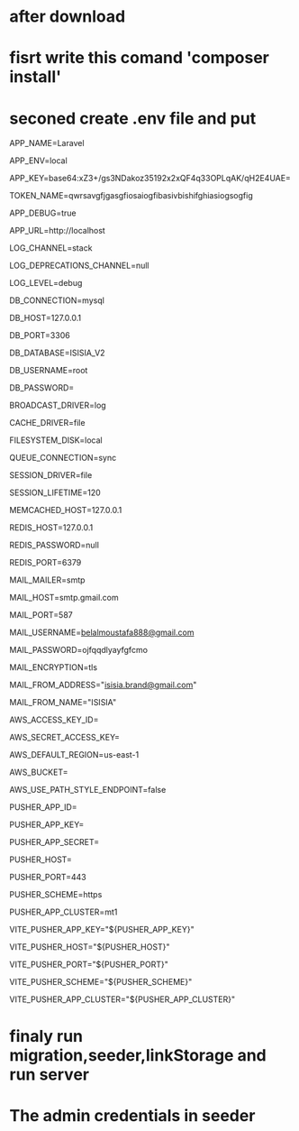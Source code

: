 # after download
# fisrt write this comand 'composer install'
# seconed create .env file and put 
APP_NAME=Laravel

APP_ENV=local

APP_KEY=base64:xZ3+/gs3NDakoz35192x2xQF4q33OPLqAK/qH2E4UAE=

TOKEN_NAME=qwrsavgfjgasgfiosaiogfibasivbishifghiasiogsogfig

APP_DEBUG=true

APP_URL=http://localhost

LOG_CHANNEL=stack

LOG_DEPRECATIONS_CHANNEL=null

LOG_LEVEL=debug

DB_CONNECTION=mysql

DB_HOST=127.0.0.1

DB_PORT=3306

DB_DATABASE=ISISIA_V2

DB_USERNAME=root

DB_PASSWORD=

BROADCAST_DRIVER=log

CACHE_DRIVER=file

FILESYSTEM_DISK=local

QUEUE_CONNECTION=sync

SESSION_DRIVER=file

SESSION_LIFETIME=120

MEMCACHED_HOST=127.0.0.1

REDIS_HOST=127.0.0.1

REDIS_PASSWORD=null

REDIS_PORT=6379

MAIL_MAILER=smtp

MAIL_HOST=smtp.gmail.com

MAIL_PORT=587

MAIL_USERNAME=belalmoustafa888@gmail.com

MAIL_PASSWORD=ojfqqdlyayfgfcmo

MAIL_ENCRYPTION=tls

MAIL_FROM_ADDRESS="isisia.brand@gmail.com"

MAIL_FROM_NAME="ISISIA"


AWS_ACCESS_KEY_ID=

AWS_SECRET_ACCESS_KEY=

AWS_DEFAULT_REGION=us-east-1

AWS_BUCKET=

AWS_USE_PATH_STYLE_ENDPOINT=false

PUSHER_APP_ID=

PUSHER_APP_KEY=

PUSHER_APP_SECRET=

PUSHER_HOST=

PUSHER_PORT=443

PUSHER_SCHEME=https

PUSHER_APP_CLUSTER=mt1

VITE_PUSHER_APP_KEY="${PUSHER_APP_KEY}"

VITE_PUSHER_HOST="${PUSHER_HOST}"

VITE_PUSHER_PORT="${PUSHER_PORT}"

VITE_PUSHER_SCHEME="${PUSHER_SCHEME}"

VITE_PUSHER_APP_CLUSTER="${PUSHER_APP_CLUSTER}"

# finaly run migration,seeder,linkStorage and run server
# The admin credentials in seeder
